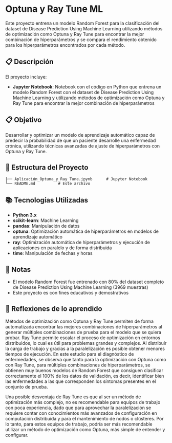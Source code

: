 # Optuna y Ray Tune ML

Este proyecto entrena un modelo Random Forest para la clasificación del dataset de Disease Prediction Using Machine Learning utilizando métodos de optimización como Optuna y Ray Tune para encontrar la mejor combinación de hiperparámetros y se compara el rendimiento obtenido para los hiperparámetros encontrados por cada método.

## 📋 Descripción

El proyecto incluye:
- **Jupyter Notebook**: Notebook con el código en Python que entrena un modelo Random Forest con el dataset de Disease Prediction Using Machine Learning y utilizando métodos de optimización como Optuna y Ray Tune para encontrar la mejor combinación de hiperparámetros

## 📋 Objetivo

Desarrollar y optimizar un modelo de aprendizaje automático capaz de predecir la probabilidad de que un paciente desarrolle una enfermedad crónica, utilizando técnicas avanzadas de ajuste de hiperparámetros con Optuna y Ray Tune.

## 🚀 Estructura del Proyecto

```
├── Aplicación_Optuna_y_Ray_Tune.ipynb      # Jupyter Notebook
└── README.md          # Este archivo
```

## 📚 Tecnologías Utilizadas

- **Python 3.x**
- **scikit-learn**: Machine Learning
- **pandas**: Manipulación de datos
- **optuna**: Optimización automática de hiperparámetros en modelos de aprendizaje automático
- **ray**: Optimización automática de hiperparámetros y ejecución de aplicaciones en paralelo y de forma distribuida
- **time**: Manipulación de fechas y horas

## 📝 Notas

- El modelo Random Forest fue entrenado con 80% del dataset completo de Disease Prediction Using Machine Learning (3969 muestras)
- Este proyecto es con fines educativos y demostrativos

## 📝 Reflexiones de lo aprendido

Métodos de optimización como Optuna y Ray Tune permiten de forma automatizada encontrar las mejores combinaciones de hiperparámetros al generar múltiples combinaciones de prueba para el modelo que se quiera probar. Ray Tune permite escalar el proceso de optimización en entornos distribuidos, lo cual es útil para problemas grandes y complejos. Al distribuir la carga de trabajo y gracias a la paralelización es posible obtener menores tiempos de ejecución. En este estudio para el diagnóstico de enfermedades, se observa que tanto para la optimización con Optuna como con Ray Tune, para múltiples combinaciones de hiperparámetros, se obtienen muy buenos modelos de Random Forest que consiguen clasificar correctamente el 100% de los datos de validación, es decir, identificar bien las enfermedades a las que corresponden los síntomas presentes en el conjunto de prueba.

Una posible desventaja de Ray Tune es que al ser un método de optimización más complejo, no es recomendable para equipos de trabajo con poca experiencia, dado que para aprovechar la paralelización se requiere contar con conocimientos más avanzados de configuración en computación distribuida y para el mantenimiento de nodos o clústeres. Por lo tanto, para estos equipos de trabajo, podría ser más recomendable utilizar un método de optimización como Optuna, más simple de entender y configurar.